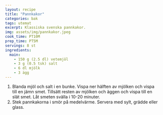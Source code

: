 ```yaml
---
layout: recipe
title: "Pannkakor"
categories: bak
tags: utemat
excerpt: Klassiska svenska pannkakor.
img: assets/img/pannkakor.jpeg
cook_time: PT10M
prep_time: PT5M
servings: 8 st
ingredients:
  main:
    - 150 g (2.5 dl) vetemjöl
    - 3 g (0.5 tsk) salt
    - 6 dl mjölk
    - 3 ägg
---
```


1. Blanda mjöl och salt i en bunke. Vispa ner hälften av mjölken och vispa till
   en jämn smet. Tillsätt resten av mjölken och äggen och vispa till en slät
   smet. Låt smeten svälla i 10-20 minuter.
2. Stek pannkakorna i smör på medelvärme. Servera med sylt, grädde eller glass.
